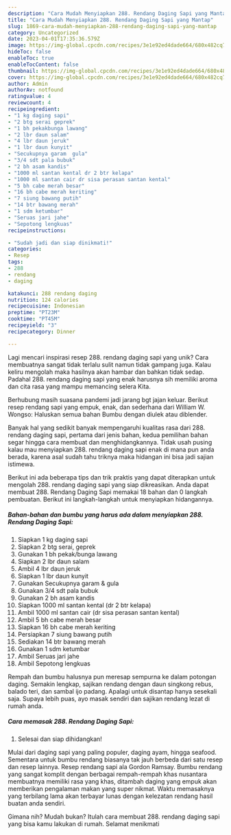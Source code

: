 ```yaml
---
description: "Cara Mudah Menyiapkan 288. Rendang Daging Sapi yang Mantap"
title: "Cara Mudah Menyiapkan 288. Rendang Daging Sapi yang Mantap"
slug: 1869-cara-mudah-menyiapkan-288-rendang-daging-sapi-yang-mantap
category: Uncategorized
date: 2023-04-01T17:35:36.579Z
image: https://img-global.cpcdn.com/recipes/3e1e92ed4dade664/680x482cq70/288-rendang-daging-sapi-foto-resep-utama.jpg
hideToc: false
enableToc: true
enableTocContent: false
thumbnail: https://img-global.cpcdn.com/recipes/3e1e92ed4dade664/680x482cq70/288-rendang-daging-sapi-foto-resep-utama.jpg
cover: https://img-global.cpcdn.com/recipes/3e1e92ed4dade664/680x482cq70/288-rendang-daging-sapi-foto-resep-utama.jpg
author: Admin
authorAv: notfound
ratingvalue: 4
reviewcount: 4
recipeingredient:
- "1 kg daging sapi"
- "2 btg serai geprek"
- "1 bh pekakbunga lawang"
- "2 lbr daun salam"
- "4 lbr daun jeruk"
- "1 lbr daun kunyit"
- "Secukupnya garam  gula"
- "3/4 sdt pala bubuk"
- "2 bh asam kandis"
- "1000 ml santan kental dr 2 btr kelapa"
- "1000 ml santan cair dr sisa perasan santan kental"
- "5 bh cabe merah besar"
- "16 bh cabe merah keriting"
- "7 siung bawang putih"
- "14 btr bawang merah"
- "1 sdm ketumbar"
- "Seruas jari jahe"
- "Sepotong lengkuas"
recipeinstructions:

- "Sudah jadi dan siap dinikmati!"
categories:
- Resep
tags:
- 288
- rendang
- daging

katakunci: 288 rendang daging 
nutrition: 124 calories
recipecuisine: Indonesian
preptime: "PT23M"
cooktime: "PT45M"
recipeyield: "3"
recipecategory: Dinner

---
```





Lagi mencari inspirasi resep 288. rendang daging sapi yang unik? Cara membuatnya sangat tidak terlalu sulit namun tidak gampang juga. Kalau keliru mengolah maka hasilnya akan hambar dan bahkan tidak sedap. Padahal 288. rendang daging sapi yang enak harusnya sih memiliki aroma dan cita rasa yang mampu memancing selera Kita.





Berhubung masih suasana pandemi jadi jarang bgt jajan keluar. Berikut resep rendang sapi yang empuk, enak, dan sederhana dari William W. Wongso: Haluskan semua bahan Bumbu dengan diulek atau diblender.

Banyak hal yang sedikit banyak mempengaruhi kualitas rasa dari 288. rendang daging sapi, pertama dari jenis bahan, kedua pemilihan bahan segar hingga cara membuat dan menghidangkannya. Tidak usah pusing kalau mau menyiapkan 288. rendang daging sapi enak di mana pun anda berada, karena asal sudah tahu triknya maka hidangan ini bisa jadi sajian istimewa.






Berikut ini ada beberapa tips dan trik praktis yang dapat diterapkan untuk mengolah 288. rendang daging sapi yang siap dikreasikan. Anda dapat membuat 288. Rendang Daging Sapi memakai 18 bahan dan 0 langkah pembuatan. Berikut ini langkah-langkah untuk menyiapkan hidangannya.

<!--inarticleads1-->

##### Bahan-bahan dan bumbu yang harus ada dalam menyiapkan 288. Rendang Daging Sapi:

1. Siapkan 1 kg daging sapi
1. Siapkan 2 btg serai, geprek
1. Gunakan 1 bh pekak/bunga lawang
1. Siapkan 2 lbr daun salam
1. Ambil 4 lbr daun jeruk
1. Siapkan 1 lbr daun kunyit
1. Gunakan Secukupnya garam &amp; gula
1. Gunakan 3/4 sdt pala bubuk
1. Gunakan 2 bh asam kandis
1. Siapkan 1000 ml santan kental (dr 2 btr kelapa)
1. Ambil 1000 ml santan cair (dr sisa perasan santan kental)
1. Ambil 5 bh cabe merah besar
1. Siapkan 16 bh cabe merah keriting
1. Persiapkan 7 siung bawang putih
1. Sediakan 14 btr bawang merah
1. Gunakan 1 sdm ketumbar
1. Ambil Seruas jari jahe
1. Ambil Sepotong lengkuas


Rempah dan bumbu halusnya pun meresap sempurna ke dalam potongan daging. Semakin lengkap, sajikan rendang dengan daun singkong rebus, balado teri, dan sambal ijo padang. Apalagi untuk disantap hanya sesekali saja. Supaya lebih puas, ayo masak sendiri dan sajikan rendang lezat di rumah anda. 

<!--inarticleads2-->

##### Cara memasak 288. Rendang Daging Sapi:


1. Selesai dan siap dihidangkan!

Mulai dari daging sapi yang paling populer, daging ayam, hingga seafood. Sementara untuk bumbu rendang biasanya tak jauh berbeda dari satu resep dan resep lainnya. Resep rendang sapi ala Gordon Ramsay. Bumbu rendang yang sangat komplit dengan berbagai rempah-rempah khas nusantara membuatnya memiliki rasa yang khas, ditambah daging yang empuk akan memberikan pengalaman makan yang super nikmat. Waktu memasaknya yang terbilang lama akan terbayar lunas dengan kelezatan rendang hasil buatan anda sendiri. 

Gimana nih? Mudah bukan? Itulah cara membuat 288. rendang daging sapi yang bisa kamu lakukan di rumah. Selamat menikmati
